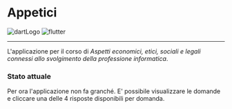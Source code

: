 # Appetici
![dartLogo](https://img.shields.io/badge/Dart-0175C2?style=for-the-badge&logo=dart&logoColor=white)
![flutter](https://img.shields.io/badge/Flutter-02569B?style=for-the-badge&logo=flutter&logoColor=white)

---
L'applicazione per il corso di *Aspetti economici, etici, sociali e legali connessi allo svolgimento della professione informatica*.

### Stato attuale

Per ora l'applicazione non fa granché. E' possibile visualizzare le domande e cliccare una delle 4 risposte disponibili per domanda. 